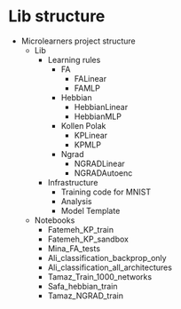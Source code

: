 # Lib structure
- Microlearners project structure
	- Lib
		- Learning rules
			- FA
				- FALinear
				- FAMLP
			- Hebbian
				- HebbianLinear
				- HebbianMLP
			- Kollen Polak
				- KPLinear
				- KPMLP
			- Ngrad
				- NGRADLinear
				- NGRADAutoenc
		- Infrastructure
			- Training code for MNIST
			- Analysis
			- Model Template
	- Notebooks
		- Fatemeh_KP_train
		- Fatemeh_KP_sandbox
		- Mina_FA_tests
		- Ali_classification_backprop_only
		- Ali_classification_all_architectures
		- Tamaz_Train_1000_networks
		- Safa_hebbian_train
		- Tamaz_NGRAD_train

